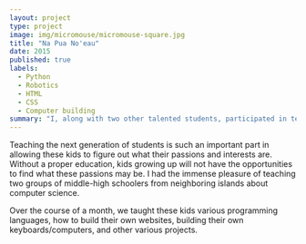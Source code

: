 ```yaml
---
layout: project
type: project
image: img/micromouse/micromouse-square.jpg
title: "Na Pua No'eau"
date: 2015
published: true
labels:
  - Python
  - Robotics
  - HTML
  - CSS
  - Computer building
summary: "I, along with two other talented students, participated in teaching students from middle school to high school about computer science in a program called Na Pua No'eau"
---
```


Teaching the next generation of students is such an important part in allowing these kids to figure out what their passions and interests are. Without a proper education, kids growing up will not have the opportunities to find what these passions may be. I had the immense pleasure of teaching two groups of middle-high schoolers from neighboring islands about computer science.

Over the course of a month, we taught these kids various programming languages, how to build their own websites, building their own keyboards/computers, and other various projects.
